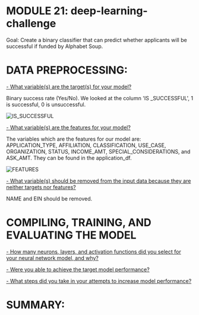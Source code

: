 # MODULE 21: deep-learning-challenge

Goal: Create a binary classifier that can predict whether applicants will be successful if funded by Alphabet Soup. 


# DATA PREPROCESSING: 

<ins>- What variable(s) are the target(s) for your model?<ins>

Binary success rate (Yes/No). We looked at the column 'IS _SUCCESSFUL', 1 is successful, 0 is unsuccessful. 

![IS_SUCCESSFUL](https://github.com/user-attachments/assets/c0046000-c12d-4196-a5c2-d244b7c98780)


<ins>- What variable(s) are the features for your model?<ins>

The variables which are the features for our model are: APPLICATION_TYPE, AFFILIATION, CLASSIFICATION,	USE_CASE, ORGANIZATION,	STATUS,	INCOME_AMT, SPECIAL_CONSIDERATIONS, and ASK_AMT. 
They can be found in the application_df. 

![FEATURES](https://github.com/user-attachments/assets/7b249b62-9453-4d50-8397-c88ffbabb46d)



<ins>- What variable(s) should be removed from the input data because they are neither targets nor features?<ins>

NAME and EIN should be removed. 
  

# COMPILING, TRAINING, AND EVALUATING THE MODEL

<ins>- How many neurons, layers, and activation functions did you select for your neural network model, and why?<ins>

<ins>- Were you able to achieve the target model performance?<ins>

<ins>- What steps did you take in your attempts to increase model performance?<ins>


# SUMMARY:

